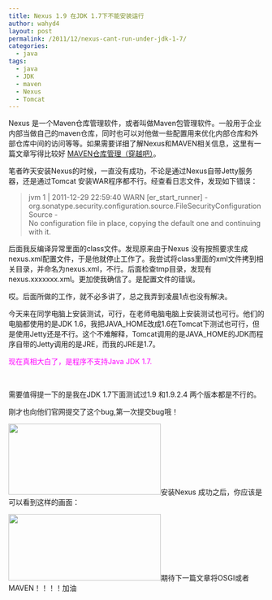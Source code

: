 ```yaml
---
title: Nexus 1.9 在JDK 1.7下不能安装运行
author: wahyd4
layout: post
permalink: /2011/12/nexus-cant-run-under-jdk-1-7/
categories:
  - java
tags:
  - java
  - JDK
  - maven
  - Nexus
  - Tomcat
---
```

Nexus 是一个Maven仓库管理软件，或者叫做Maven包管理软件。一般用于企业内部当做自己的maven仓库，同时也可以对他做一些配置用来优化内部仓库和外部仓库中间的访问等等。如果需要详细了解Nexus和MAVEN相关信息，这里有一篇文章写得比较好 <a href="http://blog.csdn.net/cuker919/article/details/5922007" target="_blank">MAVEN仓库管理（穿越吧）</a>。

笔者昨天安装Nexus的时候，一直没有成功，不论是通过Nexus自带Jetty服务器，还是通过Tomcat 安装WAR程序都不行。经查看日志文件，发现如下错误：

> jvm 1 | 2011-12-29 22:59:40 WARN [er\_start\_runner] -  
> org.sonatype.security.configuration.source.FileSecurityConfigurationSource -  
> No configuration file in place, copying the default one and continuing with it.

后面我反编译异常里面的class文件。发现原来由于Nexus 没有按照要求生成nexus.xml配置文件，于是他就停止工作了。我尝试将class里面的xml文件拷到相关目录，并命名为nexus.xml，不行。后面检查tmp目录，发现有nexus.xxxxxxx.xml。更加使我确信了。是配置文件的错误。

哎。后面所做的工作，就不必多讲了，总之我弄到凌晨1点也没有解决。

今天来在同学电脑上安装测试，可行，在老师电脑电脑上安装测试也可行。他们的电脑都使用的是JDK 1.6，我把JAVA\_HOME改成1.6在Tomcat下测试也可行，但是使用Jetty还是不行。这个不难解释，Tomcat调用的是JAVA\_HOME的JDK而程序自带的Jetty调用的是JRE，而我的JRE是1.7。

<span style="color: #ff00ff;">现在真相大白了，是程序不支持Java JDK 1.7.</span>

 

需要值得提一下的是我在JDK 1.7下面测试过1.9 和1.9.2.4 两个版本都是不行的。

刚才也向他们官网提交了这个bug,第一次提交bug哦！

[<img class="aligncenter size-medium wp-image-1847" title="psb" src="http://junv-wordpress.stor.sinaapp.com/uploads/2011/12/psb-300x140.png" alt="" width="300" height="140" />][1]安装Nexus 成功之后，你应该是可以看到这样的画面：

[<img class="aligncenter size-medium wp-image-1848" title="sasd" src="http://junv-wordpress.stor.sinaapp.com/uploads/2011/12/sasd-300x131.png" alt="" width="300" height="131" />][2]期待下一篇文章将OSGI或者MAVEN！！！！加油

 [1]: http://junv-wordpress.stor.sinaapp.com/uploads/2011/12/psb.png
 [2]: http://junv-wordpress.stor.sinaapp.com/uploads/2011/12/sasd.png